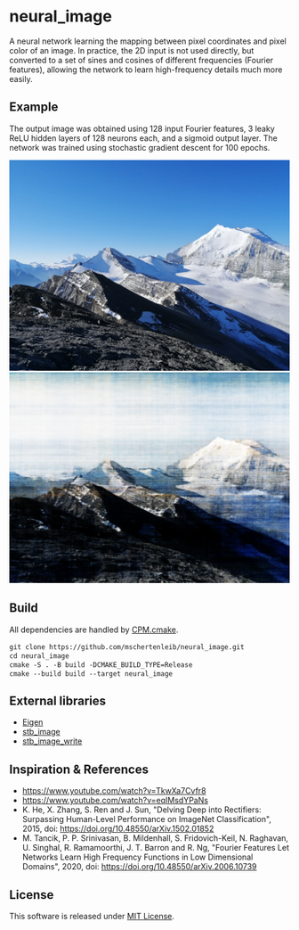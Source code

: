 # neural_image

A neural network learning the mapping between pixel coordinates and pixel color
of an image. In practice, the 2D input is not used directly, but converted to a
set of sines and cosines of different frequencies (Fourier features), allowing
the network to learn high-frequency details much more easily.

## Example

The output image was obtained using 128 input Fourier features, 3
leaky ReLU hidden layers of 128 neurons each, and a sigmoid output layer. The
network was trained using stochastic gradient descent for 100 epochs.

![Input](input.png)
![Output](output.png)

## Build

All dependencies are handled
by [CPM.cmake](https://github.com/cpm-cmake/CPM.cmake).

```
git clone https://github.com/mschertenleib/neural_image.git
cd neural_image
cmake -S . -B build -DCMAKE_BUILD_TYPE=Release
cmake --build build --target neural_image
```

## External libraries

- [Eigen](https://github.com/libeigen/eigen)
- [stb_image](https://github.com/nothings/stb)
- [stb_image_write](https://github.com/nothings/stb)

## Inspiration & References

- https://www.youtube.com/watch?v=TkwXa7Cvfr8
- https://www.youtube.com/watch?v=eqIMsdYPaNs
- K. He, X. Zhang, S. Ren and J. Sun, "Delving Deep into Rectifiers: Surpassing
  Human-Level Performance on ImageNet Classification", 2015,
  doi: https://doi.org/10.48550/arXiv.1502.01852
- M. Tancik, P. P. Srinivasan, B. Mildenhall, S. Fridovich-Keil, N. Raghavan, U.
  Singhal, R. Ramamoorthi, J. T. Barron and R. Ng, "Fourier Features Let
  Networks Learn High Frequency Functions in Low Dimensional Domains", 2020,
  doi: https://doi.org/10.48550/arXiv.2006.10739

## License

This software is released under [MIT License](LICENSE).

